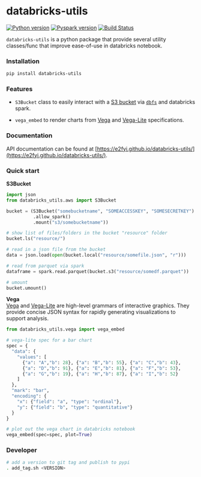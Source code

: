 # databricks-utils
[![Python version](https://img.shields.io/badge/python-3.6-blue.svg)](https://shields.io/)
[![Pyspark version](https://img.shields.io/badge/pyspark-2.3.1-blue.svg)](https://shields.io/)
[![Build Status](https://travis-ci.org/e2fyi/databricks-utils.svg?branch=master)](https://travis-ci.org/e2fyi/databricks-utils)

`databricks-utils` is a python package that provide several utility classes/func
that improve ease-of-use in databricks notebook.

### Installation
```bash
pip install databricks-utils
```

### Features
- `S3Bucket` class to easily interact with a [S3 bucket](https://aws.amazon.com/s3/) via [`dbfs`](https://docs.databricks.com/user-guide/dbfs-databricks-file-system.html) and databricks spark.

- `vega_embed` to render charts from [Vega](https://vega.github.io/vega/) and [Vega-Lite](https://vega.github.io/vega-lite/) specifications.

### Documentation
API documentation can be found at [https://e2fyi.github.io/databricks-utils/](https://e2fyi.github.io/databricks-utils/).


### Quick start
**S3Bucket**  
```python
import json
from databricks_utils.aws import S3Bucket

bucket = (S3Bucket("somebucketname", "SOMEACCESSKEY", "SOMESECRETKEY")
          .allow_spark()
          .mount("s3/somebucketname"))

# show list of files/folders in the bucket "resource" folder
bucket.ls("resource/")

# read in a json file from the bucket
data = json.load(open(bucket.local("resource/somefile.json", "r")))

# read from parquet via spark
dataframe = spark.read.parquet(bucket.s3("resource/somedf.parquet"))

# umount
bucket.umount()
```

**Vega**  
[Vega](https://vega.github.io/vega/) and [Vega-Lite](https://vega.github.io/vega-lite/)
are high-level grammars of interactive graphics. They provide concise JSON
syntax for rapidly generating visualizations to support analysis.

```python
from databricks_utils.vega import vega_embed

# vega-lite spec for a bar chart
spec = {
  "data": {
    "values": [
      {"a": "A","b": 28}, {"a": "B","b": 55}, {"a": "C","b": 43},
      {"a": "D","b": 91}, {"a": "E","b": 81}, {"a": "F","b": 53},
      {"a": "G","b": 19}, {"a": "H","b": 87}, {"a": "I","b": 52}
    ]
  },
  "mark": "bar",
  "encoding": {
    "x": {"field": "a", "type": "ordinal"},
    "y": {"field": "b", "type": "quantitative"}
  }
}

# plot out the vega chart in databricks notebook
vega_embed(spec=spec, plot=True)
```

### Developer
```bash
# add a version to git tag and publish to pypi
. add_tag.sh <VERSION>
```
